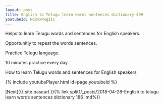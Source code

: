 ```yaml
---
layout: post
title: English to Telugu learn words sentences dictionary 499 
youtubeId: H02vxPwg2Ic
---
```

 
 
Helps to learn Telugu words and sentences for English speakers.

Opportunitiy to repeat the words sentences. 

Practice Telugu language. 
 
10 minutes practice every day. 
 
How to learn Telugu words and sentences for English speakers 
 
{% include youtubePlayer.html id=page.youtubeId %}
 
 
[Next]({{ site.baseurl }}{% link  split1/_posts/2018-04-28-English to telugu learn words sentences dictionary 186 .md%})
 
